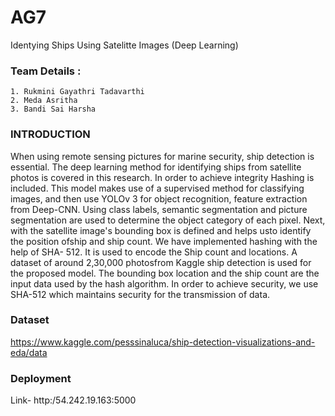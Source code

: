 # AG7

Identying Ships Using Satelitte Images (Deep Learning)

### Team Details :
    1. Rukmini Gayathri Tadavarthi
    2. Meda Asritha
    3. Bandi Sai Harsha
### INTRODUCTION
When using remote sensing pictures for marine security, ship detection is essential. The deep learning method for identifying ships from satellite photos is covered in this research. 
In order to achieve integrity Hashing is included. This model makes use of a supervised method for classifying images, and then use YOLOv 3 for object recognition, feature extraction from Deep-CNN.
Using class labels, semantic segmentation and picture segmentation are used to determine the object category of each pixel. 
Next, with the satellite image's bounding box is defined and helps usto identify the position ofship and ship count. 
We have implemented hashing with the help of SHA- 512. It is used to encode the Ship count and locations. A dataset of around 2,30,000 photosfrom Kaggle ship detection is used for the proposed model.
The bounding box location and the ship count are the input data used by the hash algorithm. 
In order to achieve security, we use SHA-512 which maintains security for the transmission of data.
### Dataset
https://www.kaggle.com/pesssinaluca/ship-detection-visualizations-and-eda/data
### Deployment
Link- http:/54.242.19.163:5000
